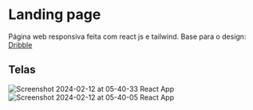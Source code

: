 # Landing page 

Página web responsiva feita com react js e tailwind.
Base para o design: [Dribble](https://dribbble.com/shots/22068397-Enterprise-website-design-in-webflow)

## Telas
![Screenshot 2024-02-12 at 05-40-33 React App](https://github.com/ZanderAlec/react-projects/assets/72523734/08521325-85fd-45db-8908-2f8cf0980e35)
![Screenshot 2024-02-12 at 05-40-05 React App](https://github.com/ZanderAlec/react-projects/assets/72523734/2055498f-ff97-47ac-87c6-1c283c8d1be2)
